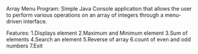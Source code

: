 Array Menu Program:
Simple Java Console application that allows the user to perform various operations on an array of integers through a menu-driven interface.

Features:
1.Displays element
2.Maximum and Minimum element
3.Sum of elements
4.Search an element
5.Reverse of array
6.count of even and odd numbers
7.Exit
